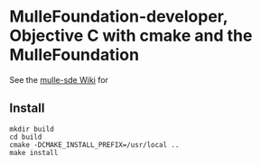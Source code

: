 # MulleFoundation-developer, Objective C with cmake and the MulleFoundation


See the [mulle-sde Wiki](https://github.com/mulle-sde/mulle-sde/wiki) for


## Install

```
mkdir build
cd build
cmake -DCMAKE_INSTALL_PREFIX=/usr/local ..
make install
```
